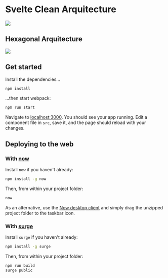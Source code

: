 # Svelte Clean Arquitecture
<img src="https://res.cloudinary.com/ddzlqebet/image/upload/v1680828669/Captura_de_pantalla_de_2023-04-06_21-50-55_ud35tu.png">

## Hexagonal Arquitecture

<img src="https://res.cloudinary.com/ddzlqebet/image/upload/v1680826972/hexagonal_vma1tx.jpg">

## Get started

Install the dependencies...

```bash
npm install
```

...then start webpack:

```bash
npm run start
```

Navigate to [localhost:3000](http://localhost:3000). You should see your app running. Edit a component file in `src`, save it, and the page should reload with your changes.


## Deploying to the web

### With [now](https://zeit.co/now)

Install `now` if you haven't already:

```bash
npm install -g now
```

Then, from within your project folder:

```bash
now
```

As an alternative, use the [Now desktop client](https://zeit.co/download) and simply drag the unzipped project folder to the taskbar icon.

### With [surge](https://surge.sh/)

Install `surge` if you haven't already:

```bash
npm install -g surge
```

Then, from within your project folder:

```bash
npm run build
surge public
```
